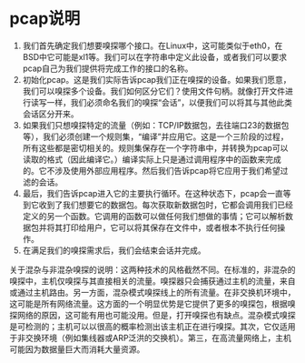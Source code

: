 # pcap说明 
1. 我们首先确定我们想要嗅探哪个接口。在Linux中，这可能类似于eth0，在BSD中它可能是xl1等。我们可以在字符串中定义此设备，或者我们可以要求pcap自己为我们提供将完成工作的接口的名称。
2. 初始化pcap。这是我们实际告诉pcap我们正在嗅探的设备。如果我们愿意，我们可以嗅探多个设备。我们如何区分它们？使用文件句柄。就像打开文件进行读写一样，我们必须命名我们的嗅探“会话”，以便我们可以将其与其他此类会话区分开来。
3. 如果我们只想嗅探特定的流量（例如：TCP/IP数据包，去往端口23的数据包等），我们必须创建一个规则集，“编译”并应用它。这是一个三阶段的过程，所有这些都是密切相关的。规则集保存在一个字符串中，并转换为pcap可以读取的格式（因此编译它。）编译实际上只是通过调用程序中的函数来完成的。它不涉及使用外部应用程序。然后我们告诉pcap将它应用于我们希望过滤的会话。
4. 最后，我们告诉pcap进入它的主要执行循环。在这种状态下，pcap会一直等到它收到了我们想要它的数据包。每次获取新数据包时，它都会调用我们已经定义的另一个函数。它调用的函数可以做任何我们想做的事情；它可以解析数据包并将其打印给用户，它可以将其保存在文件中，或者根本不执行任何操作。
5. 在满足我们的嗅探需求后，我们会结束会话并完成。


关于混杂与非混杂嗅探的说明：这两种技术的风格截然不同。在标准的，非混杂的嗅探中，主机仅嗅探与其直接相关的流量。嗅探器只会捕获通过主机的流量，来自或通过主机路由。另一方面，混杂模式嗅探线上的所有流量。在非交换机环境中，这可能是所有网络流量。这方面的一个明显优势是它提供了更多的嗅探包，根据嗅探网络的原因，这可能有用也可能没用。但是，打开嗅探也有缺点。混杂模式嗅探是可检测的；主机可以以很高的概率检测出该主机正在进行嗅探。其次，它仅适用于非交换环境（例如集线器或ARP泛洪的交换机）。第三，在高流量网络上，主机可能因为数据量巨大而消耗大量资源。
